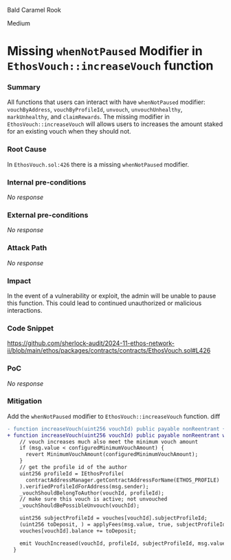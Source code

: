 Bald Caramel Rook

Medium

# Missing `whenNotPaused` Modifier in `EthosVouch::increaseVouch` function

### Summary

All functions that users can interact with have `whenNotPaused` modifier: `vouchByAddress`, `vouchByProfileId`, `unvouch`, `unvouchUnhealthy`, `markUnhealthy`, and `claimRewards`. The missing modifier in `EthosVouch::increaseVouch` will allows users to increases the amount staked for an existing vouch when they should not.

### Root Cause

In `EthosVouch.sol:426` there is a missing `whenNotPaused` modifier.

### Internal pre-conditions

_No response_

### External pre-conditions

_No response_

### Attack Path

_No response_

### Impact

In the event of a vulnerability or exploit, the admin will be unable to pause this function. This could lead to continued unauthorized or malicious interactions.

### Code Snippet
https://github.com/sherlock-audit/2024-11-ethos-network-ii/blob/main/ethos/packages/contracts/contracts/EthosVouch.sol#L426

### PoC

_No response_

### Mitigation

Add the `whenNotPaused` modifier to `EthosVouch::increaseVouch` function.
diff

```diff
- function increaseVouch(uint256 vouchId) public payable nonReentrant {
+ function increaseVouch(uint256 vouchId) public payable nonReentrant whenNotPaused {
    // vouch increases much also meet the minimum vouch amount
    if (msg.value < configuredMinimumVouchAmount) {
      revert MinimumVouchAmount(configuredMinimumVouchAmount);
    }
    // get the profile id of the author
    uint256 profileId = IEthosProfile(
      contractAddressManager.getContractAddressForName(ETHOS_PROFILE)
    ).verifiedProfileIdForAddress(msg.sender);
    _vouchShouldBelongToAuthor(vouchId, profileId);
    // make sure this vouch is active; not unvouched
    _vouchShouldBePossibleUnvouch(vouchId);

    uint256 subjectProfileId = vouches[vouchId].subjectProfileId;
    (uint256 toDeposit, ) = applyFees(msg.value, true, subjectProfileId);
    vouches[vouchId].balance += toDeposit;

    emit VouchIncreased(vouchId, profileId, subjectProfileId, msg.value);
  }
```